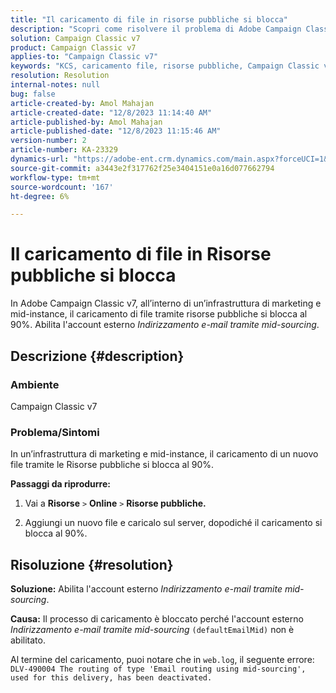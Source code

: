 ```yaml
---
title: "Il caricamento di file in risorse pubbliche si blocca"
description: "Scopri come risolvere il problema di Adobe Campaign Classic v7, in cui il caricamento di un nuovo file tramite Risorse pubbliche si blocca al 90%."
solution: Campaign Classic v7
product: Campaign Classic v7
applies-to: "Campaign Classic v7"
keywords: "KCS, caricamento file, risorse pubbliche, Campaign Classic v7, "
resolution: Resolution
internal-notes: null
bug: false
article-created-by: Amol Mahajan
article-created-date: "12/8/2023 11:14:40 AM"
article-published-by: Amol Mahajan
article-published-date: "12/8/2023 11:15:46 AM"
version-number: 2
article-number: KA-23329
dynamics-url: "https://adobe-ent.crm.dynamics.com/main.aspx?forceUCI=1&pagetype=entityrecord&etn=knowledgearticle&id=057e29f6-ba95-ee11-be37-6045bd006268"
source-git-commit: a3443e2f317762f25e3404151e0a16d077662794
workflow-type: tm+mt
source-wordcount: '167'
ht-degree: 6%

---
```


# Il caricamento di file in Risorse pubbliche si blocca


In Adobe Campaign Classic v7, all’interno di un’infrastruttura di marketing e mid-instance, il caricamento di file tramite risorse pubbliche si blocca al 90%. Abilita l&#39;account esterno *Indirizzamento e-mail tramite mid-sourcing*.

## Descrizione {#description}


### Ambiente

Campaign Classic v7



### <b>Problema/Sintomi</b>

In un’infrastruttura di marketing e mid-instance, il caricamento di un nuovo file tramite le Risorse pubbliche si blocca al 90%.



<b>Passaggi da riprodurre:</b>

1. Vai a <b>Risorse</b> `>`  <b>Online</b> `>`  <b>Risorse pubbliche.</b>


2. Aggiungi un nuovo file e caricalo sul server, dopodiché il caricamento si blocca al 90%.



## Risoluzione {#resolution}

<b>Soluzione:</b>
Abilita l&#39;account esterno *Indirizzamento e-mail tramite mid-sourcing*.


<b>Causa:</b>
Il processo di caricamento è bloccato perché l&#39;account esterno *Indirizzamento e-mail tramite mid-sourcing* `(defaultEmailMid)` non è abilitato.

Al termine del caricamento, puoi notare che in `web.log`, il seguente errore:
`DLV-490004 The routing of type 'Email routing using mid-sourcing', used for this delivery, has been deactivated.`
